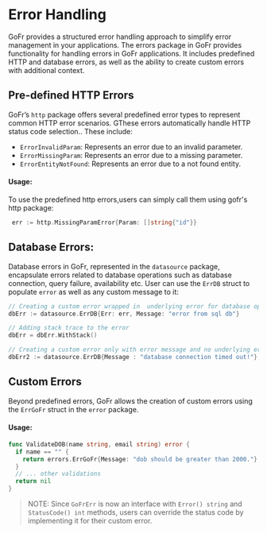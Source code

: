 # Error Handling

GoFr provides a structured error handling approach to simplify error management in your applications. 
The errors package in GoFr provides functionality for handling errors in GoFr applications. It includes predefined HTTP 
and database errors, as well as the ability to create custom errors with additional context.

## Pre-defined HTTP Errors

GoFr’s `http` package offers several predefined error types to represent common HTTP error scenarios. GThese errors 
automatically handle HTTP status code selection.. These include:

- `ErrorInvalidParam`: Represents an error due to an invalid parameter.
- `ErrorMissingParam`: Represents an error due to a missing parameter.
- `ErrorEntityNotFound`: Represents an error due to a not found entity.

#### Usage:
To use the predefined http errors,users can simply call them using gofr's http package:
```go
 err := http.MissingParamError{Param: []string{"id"}}
```

## Database Errors:
Database errors in GoFr, represented in the `datasource` package, encapsulate errors related to database operations such
as database connection, query failure, availability etc. User can use the `ErrDB` struct to populate `error` as well as 
any custom message to it:

```go
// Creating a custom error wrapped in  underlying error for database operations
dbErr := datasource.ErrDB{Err: err, Message: "error from sql db"}

// Adding stack trace to the error
dbErr = dbErr.WithStack()

// Creating a custom error only with error message and no underlying error.
dbErr2 := datasource.ErrDB{Message : "database connection timed out!"}
```

## Custom Errors

Beyond predefined errors, GoFr allows the creation of custom errors using the `ErrGoFr` struct in 
the `error` package. 

#### Usage:
```go
func ValidateDOB(name string, email string) error {
  if name == "" {
    return errors.ErrGoFr{Message: "dob should be greater than 2000."}
  }
  // ... other validations
  return nil
}

```

> NOTE: Since `GoFrErr` is now an interface with `Error() string` and `StatusCode() int` methods, users can override the 
> status code by implementing it for their custom error.

